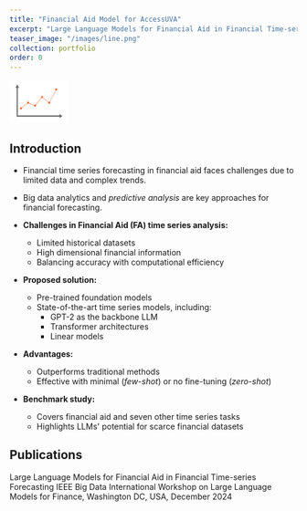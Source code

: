 ```yaml
---
title: "Financial Aid Model for AccessUVA"
excerpt: "Large Language Models for Financial Aid in Financial Time-series Forecasting"
teaser_image: "/images/line.png"
collection: portfolio
order: 0
---
```




<img src='/images/line.png' width='100' height='75'>

## Introduction

- Financial time series forecasting in financial aid faces challenges due to limited data and complex trends.

- Big data analytics and *predictive analysis* are key approaches for financial forecasting.

- **Challenges in Financial Aid (FA) time series analysis:**
  - Limited historical datasets
  - High dimensional financial information
  - Balancing accuracy with computational efficiency

- **Proposed solution:**
  - Pre-trained foundation models
  - State-of-the-art time series models, including:
    - GPT-2 as the backbone LLM
    - Transformer architectures
    - Linear models

- **Advantages:**
  - Outperforms traditional methods
  - Effective with minimal (*few-shot*) or no fine-tuning (*zero-shot*)

- **Benchmark study:**
  - Covers financial aid and seven other time series tasks
  - Highlights LLMs' potential for scarce financial datasets


## Publications
Large Language Models for Financial Aid in Financial Time-series Forecasting
IEEE Big Data International Workshop on Large Language Models for Finance, Washington DC, USA, December 2024


